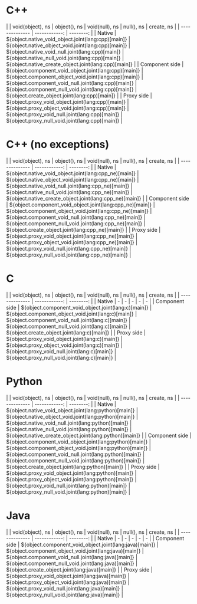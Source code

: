 # C++
|                | void(object), ns | object(), ns | void(null), ns | null(), ns | create, ns |
| -------------- | ------------: | --------: |
| Native         | ${object.native_void_object.joint(lang:cpp)[main]} | ${object.native_object_void.joint(lang:cpp)[main]} | ${object.native_void_null.joint(lang:cpp)[main]} | ${object.native_null_void.joint(lang:cpp)[main]} | ${object.native_create_object.joint(lang:cpp)[main]} |
| Component side | ${object.component_void_object.joint(lang:cpp)[main]} | ${object.component_object_void.joint(lang:cpp)[main]} | ${object.component_void_null.joint(lang:cpp)[main]} | ${object.component_null_void.joint(lang:cpp)[main]} | ${object.create_object.joint(lang:cpp)[main]} |
| Proxy side     | ${object.proxy_void_object.joint(lang:cpp)[main]} | ${object.proxy_object_void.joint(lang:cpp)[main]} | ${object.proxy_void_null.joint(lang:cpp)[main]} | ${object.proxy_null_void.joint(lang:cpp)[main]} |

# C++ (no exceptions)
|                | void(object), ns | object(), ns | void(null), ns | null(), ns | create, ns |
| -------------- | ------------: | --------: |
| Native         | ${object.native_void_object.joint(lang:cpp_ne)[main]} | ${object.native_object_void.joint(lang:cpp_ne)[main]} | ${object.native_void_null.joint(lang:cpp_ne)[main]} | ${object.native_null_void.joint(lang:cpp_ne)[main]} | ${object.native_create_object.joint(lang:cpp_ne)[main]} |
| Component side | ${object.component_void_object.joint(lang:cpp_ne)[main]} | ${object.component_object_void.joint(lang:cpp_ne)[main]} | ${object.component_void_null.joint(lang:cpp_ne)[main]} | ${object.component_null_void.joint(lang:cpp_ne)[main]} | ${object.create_object.joint(lang:cpp_ne)[main]} |
| Proxy side     | ${object.proxy_void_object.joint(lang:cpp_ne)[main]} | ${object.proxy_object_void.joint(lang:cpp_ne)[main]} | ${object.proxy_void_null.joint(lang:cpp_ne)[main]} | ${object.proxy_null_void.joint(lang:cpp_ne)[main]} |

# C
|                | void(object), ns | object(), ns | void(null), ns | null(), ns | create, ns |
| -------------- | ------------: | --------: |
| Native         | - | - | - | - | - |
| Component side | ${object.component_void_object.joint(lang:c)[main]} | ${object.component_object_void.joint(lang:c)[main]} | ${object.component_void_null.joint(lang:c)[main]} | ${object.component_null_void.joint(lang:c)[main]} | ${object.create_object.joint(lang:c)[main]} |
| Proxy side     | ${object.proxy_void_object.joint(lang:c)[main]} | ${object.proxy_object_void.joint(lang:c)[main]} | ${object.proxy_void_null.joint(lang:c)[main]} | ${object.proxy_null_void.joint(lang:c)[main]} |

# Python
|                | void(object), ns | object(), ns | void(null), ns | null(), ns | create, ns |
| -------------- | ------------: | --------: |
| Native         | ${object.native_void_object.joint(lang:python)[main]} | ${object.native_object_void.joint(lang:python)[main]} | ${object.native_void_null.joint(lang:python)[main]} | ${object.native_null_void.joint(lang:python)[main]} | ${object.native_create_object.joint(lang:python)[main]} |
| Component side | ${object.component_void_object.joint(lang:python)[main]} | ${object.component_object_void.joint(lang:python)[main]} | ${object.component_void_null.joint(lang:python)[main]} | ${object.component_null_void.joint(lang:python)[main]} | ${object.create_object.joint(lang:python)[main]} |
| Proxy side     | ${object.proxy_void_object.joint(lang:python)[main]} | ${object.proxy_object_void.joint(lang:python)[main]} | ${object.proxy_void_null.joint(lang:python)[main]} | ${object.proxy_null_void.joint(lang:python)[main]} |

# Java
|                | void(object), ns | object(), ns | void(null), ns | null(), ns | create, ns |
| -------------- | ------------: | --------: |
| Native         | - | - | - | - | - |
| Component side | ${object.component_void_object.joint(lang:java)[main]} | ${object.component_object_void.joint(lang:java)[main]} | ${object.component_void_null.joint(lang:java)[main]} | ${object.component_null_void.joint(lang:java)[main]} | ${object.create_object.joint(lang:java)[main]} |
| Proxy side     | ${object.proxy_void_object.joint(lang:java)[main]} | ${object.proxy_object_void.joint(lang:java)[main]} | ${object.proxy_void_null.joint(lang:java)[main]} | ${object.proxy_null_void.joint(lang:java)[main]} |
